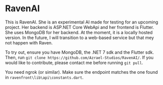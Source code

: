 # RavenAI

This is RavenAI. She is an experimental AI made for testing for an upcoming project. Her backend is ASP.NET Core WebApi and her frontend is Flutter.
She uses MongoDB for her backend. At the moment, it is a locally hosted version. In the future, I will transition to a web-based service but that mey not happen with Raven.

To try out, ensure you have MongoDB, the .NET 7 sdk and the Flutter sdk. Then, run `git clone https://github.com/Azrael-Studios/RavenAI/`. If you would like to contribute, please contact me before running `git pull`.

You need ngrok (or similar). Make sure the endpoint matches the one found in `ravenfront\lib\api\constants.dart`.
